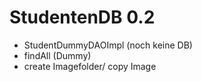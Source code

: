 
#  StudentenDB 0.2


*   StudentDummyDAOImpl (noch keine DB)
*   findAll (Dummy)
*   create Imagefolder/ copy Image


